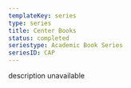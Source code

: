 ```yaml
---
templateKey: series
type: series
title: Center Books
status: completed
seriestype: Academic Book Series
seriesID: CAP
---
```

description unavailable